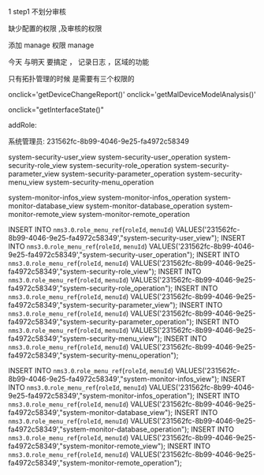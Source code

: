 

1 step1  不划分审核 

缺少配置的权限 ,及审核的权限 

添加 manage 权限 manage 


今天 与明天 要搞定 ，
记录日志 ，区域的功能


只有拓扑管理的时候 是需要有三个权限的




onclick='getDeviceChangeReport()'
onclick='getMalDeviceModelAnalysis()'


onclick="getInterfaceState()"




addRole:


系统管理员: 
231562fc-8b99-4046-9e25-fa4972c58349 





system-security-user_view
system-security-user_operation
system-security-role_view
system-security-role_operation
system-security-parameter_view
system-security-parameter_operation
system-security-menu_view
system-security-menu_operation



system-monitor-infos_view
system-monitor-infos_operation
system-monitor-database_view
system-monitor-database_operation
system-monitor-remote_view
system-monitor-remote_operation


<!-- 系统管理 -->

INSERT INTO `nms3.0`.`role_menu_ref`(`roleId`, `menuId`) VALUES('231562fc-8b99-4046-9e25-fa4972c58349',"system-security-user_view");
INSERT INTO `nms3.0`.`role_menu_ref`(`roleId`, `menuId`) VALUES('231562fc-8b99-4046-9e25-fa4972c58349',"system-security-user_operation");
INSERT INTO `nms3.0`.`role_menu_ref`(`roleId`, `menuId`) VALUES('231562fc-8b99-4046-9e25-fa4972c58349',"system-security-role_view");
INSERT INTO `nms3.0`.`role_menu_ref`(`roleId`, `menuId`) VALUES('231562fc-8b99-4046-9e25-fa4972c58349',"system-security-role_operation");
INSERT INTO `nms3.0`.`role_menu_ref`(`roleId`, `menuId`) VALUES('231562fc-8b99-4046-9e25-fa4972c58349',"system-security-parameter_view");
INSERT INTO `nms3.0`.`role_menu_ref`(`roleId`, `menuId`) VALUES('231562fc-8b99-4046-9e25-fa4972c58349',"system-security-parameter_operation");
INSERT INTO `nms3.0`.`role_menu_ref`(`roleId`, `menuId`) VALUES('231562fc-8b99-4046-9e25-fa4972c58349',"system-security-menu_view");
INSERT INTO `nms3.0`.`role_menu_ref`(`roleId`, `menuId`) VALUES('231562fc-8b99-4046-9e25-fa4972c58349',"system-security-menu_operation");


<!-- 运维管理 -->

INSERT INTO `nms3.0`.`role_menu_ref`(`roleId`, `menuId`) VALUES('231562fc-8b99-4046-9e25-fa4972c58349',"system-monitor-infos_view");
INSERT INTO `nms3.0`.`role_menu_ref`(`roleId`, `menuId`) VALUES('231562fc-8b99-4046-9e25-fa4972c58349',"system-monitor-infos_operation");
INSERT INTO `nms3.0`.`role_menu_ref`(`roleId`, `menuId`) VALUES('231562fc-8b99-4046-9e25-fa4972c58349',"system-monitor-database_view");
INSERT INTO `nms3.0`.`role_menu_ref`(`roleId`, `menuId`) VALUES('231562fc-8b99-4046-9e25-fa4972c58349',"system-monitor-database_operation");
INSERT INTO `nms3.0`.`role_menu_ref`(`roleId`, `menuId`) VALUES('231562fc-8b99-4046-9e25-fa4972c58349',"system-monitor-remote_view");
INSERT INTO `nms3.0`.`role_menu_ref`(`roleId`, `menuId`) VALUES('231562fc-8b99-4046-9e25-fa4972c58349',"system-monitor-remote_operation");